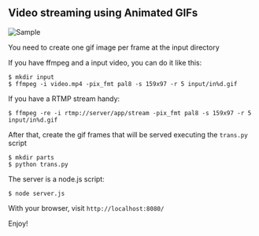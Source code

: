 Video streaming using Animated GIFs
-----------------------------------

![Sample](https://raw.github.com/jbochi/gifstreaming/master/doc/sample.gif)

You need to create one gif image per frame at the input directory

If you have ffmpeg and a input video, you can do it like this:

    $ mkdir input
    $ ffmpeg -i video.mp4 -pix_fmt pal8 -s 159x97 -r 5 input/in%d.gif

If you have a RTMP stream handy:

    $ ffmpeg -re -i rtmp://server/app/stream -pix_fmt pal8 -s 159x97 -r 5 input/in%d.gif

After that, create the gif frames that will be served executing the `trans.py` script

	$ mkdir parts
    $ python trans.py

The server is a node.js script:

    $ node server.js


With your browser, visit `http://localhost:8080/`

Enjoy!
